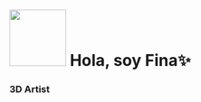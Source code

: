
# <img src="https://i.pinimg.com/236x/81/4b/8d/814b8dc7ab7994a417f34c2cd42acc62.jpg" width=100> Hola, soy Fina✨
### 3D Artist
